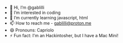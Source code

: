 - 👋 Hi, I’m @gablilli
- 👀 I’m interested in coding
- 🌱 I’m currently learning javascript, html
- 📫 How to reach me - gablilli@proton.me
- 😄 Pronouns: Capriolo
- ⚡ Fun fact: I'm an Hackintosher, but I have a Mac Mini!

